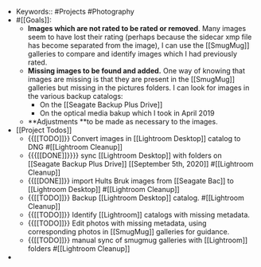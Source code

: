 - Keywords:: #Projects #Photography 
- #[[Goals]]:
    - **Images which are not rated to be rated or removed**. Many images seem to have lost their rating (perhaps because the sidecar xmp file has become separated from the image), I can use the [[SmugMug]] galleries to compare and identify images which I had previously rated.
    - **Missing images to be found and added.** One way of knowing that images are missing is that they are present in the [[SmugMug]] galleries but missing in the pictures folders. I can look for images in the various backup catalogs:
        - On the [[Seagate Backup Plus Drive]]
        - On the optical media bakup which I took in April 2019
    - **Adjustments **to be made as necessary to the images.
- [[Project Todos]]
    - {{[[TODO]]}} Convert images in [[Lightroom Desktop]] catalog to DNG  #[[Lightroom Cleanup]]
    - {{{[[DONE]]}}}} sync [[Lightroom Desktop]] with folders on [[Seagate Backup Plus Drive]]  [[September 5th, 2020]] #[[Lightroom Cleanup]]
    - {{[[DONE]]}} import Hults Bruk images from [[Seagate Bac]] to [[Lightroom Desktop]] #[[Lightroom Cleanup]]
    - {{[[TODO]]}} Backup [[Lightroom Desktop]] catalog. #[[Lightroom Cleanup]]
    - {{[[TODO]]}} Identify [[Lightroom]] catalogs with missing metadata.
    - {{[[TODO]]}} Edit photos with missing metadata, using corresponding photos in [[SmugMug]] galleries for guidance.
    - {{[[TODO]]}} manual sync of smugmug galleries with [[Lightroom]] folders #[[Lightroom Cleanup]]
- 
